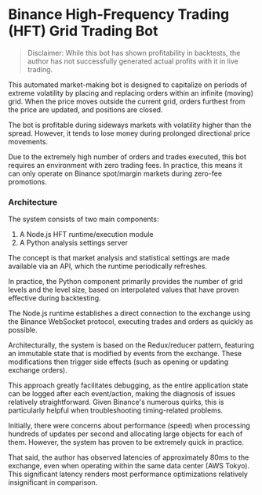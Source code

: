 # Binance High-Frequency Trading (HFT) Grid Trading Bot

> Disclaimer: While this bot has shown profitability in backtests, the author has not successfully generated actual profits with it in live trading.

This automated market-making bot is designed to capitalize on periods of extreme volatility by placing and replacing orders within an infinite (moving) grid. When the price moves outside the current grid, orders furthest from the price are updated, and positions are closed.

The bot is profitable during sideways markets with volatility higher than the spread. However, it tends to lose money during prolonged directional price movements.

Due to the extremely high number of orders and trades executed, this bot requires an environment with zero trading fees. In practice, this means it can only operate on Binance spot/margin markets during zero-fee promotions.

### Architecture

The system consists of two main components:
1. A Node.js HFT runtime/execution module
2. A Python analysis settings server

The concept is that market analysis and statistical settings are made available via an API, which the runtime periodically refreshes.

In practice, the Python component primarily provides the number of grid levels and the level size, based on interpolated values that have proven effective during backtesting.

The Node.js runtime establishes a direct connection to the exchange using the Binance WebSocket protocol, executing trades and orders as quickly as possible.

Architecturally, the system is based on the Redux/reducer pattern, featuring an immutable state that is modified by events from the exchange. These modifications then trigger side effects (such as opening or updating exchange orders).

This approach greatly facilitates debugging, as the entire application state can be logged after each event/action, making the diagnosis of issues relatively straightforward. Given Binance's numerous quirks, this is particularly helpful when troubleshooting timing-related problems.

Initially, there were concerns about performance (speed) when processing hundreds of updates per second and allocating large objects for each of them. However, the system has proven to be extremely quick in practice.

That said, the author has observed latencies of approximately 80ms to the exchange, even when operating within the same data center (AWS Tokyo). This significant latency renders most performance optimizations relatively insignificant in comparison.
